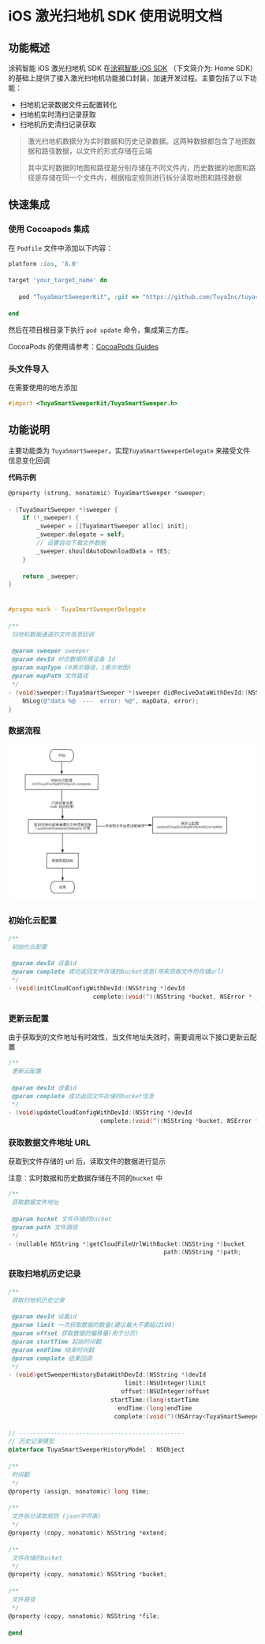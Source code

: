 # iOS 激光扫地机 SDK 使用说明文档

## 功能概述

涂鸦智能 iOS 激光扫地机 SDK  在[涂鸦智能 iOS SDK](https://github.com/TuyaInc/tuyasmart_home_ios_sdk) （下文简介为: Home SDK）的基础上提供了接入激光扫地机功能接口封装，加速开发过程。主要包括了以下功能：

- 扫地机记录数据文件云配置转化
- 扫地机实时清扫记录获取
- 扫地机历史清扫记录获取



> 激光扫地机数据分为实时数据和历史记录数据。这两种数据都包含了地图数据和路径数据，以文件的形式存储在云端
>
>其中实时数据的地图和路径是分别存储在不同文件内，历史数据的地图和路径是存储在同一个文件内，根据指定规则进行拆分读取地图和路径数据



## 快速集成

### 使用 Cocoapods 集成

在 `Podfile` 文件中添加以下内容：

```ruby
platform :ios, '8.0'

target 'your_target_name' do

   pod "TuyaSmartSweeperKit", :git => "https://github.com/TuyaInc/tuyasmart_sweeper_ios_sdk.git"
   
end
```

然后在项目根目录下执行 `pod update` 命令，集成第三方库。

CocoaPods 的使用请参考：[CocoaPods Guides](https://guides.cocoapods.org/)

### 头文件导入

在需要使用的地方添加

```objective-c
#import <TuyaSmartSweeperKit/TuyaSmartSweeper.h>
```



## 功能说明

主要功能类为 `TuyaSmartSweeper`，实现`TuyaSmartSweeperDelegate` 来接受文件信息变化回调

**代码示例**

```objective-c
@property (strong, nonatomic) TuyaSmartSweeper *sweeper;

- (TuyaSmartSweeper *)sweeper {
    if (!_sweeper) {
        _sweeper = [[TuyaSmartSweeper alloc] init];
        _sweeper.delegate = self;
        // 设置自动下载文件数据
        _sweeper.shouldAutoDownloadData = YES;
    }
    
    return _sweeper;
}


#pragma mark - TuyaSmartSweeperDelegate

/**
 扫地机数据通道的文件信息回调
 
 @param sweeper sweeper
 @param devId 对应数据所属设备 Id
 @param mapType (0表示路径，1表示地图)
 @param mapPath 文件路径
 */
- (void)sweeper:(TuyaSmartSweeper *)sweeper didReciveDataWithDevId:(NSString *)devId mapType:(NSInteger)mapType mapData:(NSData *)mapData error:(NSError *)error {
    NSLog(@"data %@  ---  error: %@", mapData, error);
}
```



### 数据流程

![image](./imgs/img1.png)



### 初始化云配置

```objective-c
/**
 初始化云配置
 
 @param devId 设备id
 @param complete 成功返回文件存储的bucket信息(用来获取文件的存储url)
 */
- (void)initCloudConfigWithDevId:(NSString *)devId
                        complete:(void(^)(NSString *bucket, NSError * _Nullable error))complete;
```



### 更新云配置

由于获取到的文件地址有时效性，当文件地址失效时，需要调用以下接口更新云配置

```objective-c
/**
 更新云配置
 
 @param devId 设备id
 @param complete 成功返回文件存储的bucket信息
 */
- (void)updateCloudConfigWithDevId:(NSString *)devId
                          complete:(void(^)(NSString *bucket, NSError * _Nullable error))complete;
```



### 获取数据文件地址 URL

获取到文件存储的 url 后，读取文件的数据进行显示

注意：实时数据和历史数据存储在不同的`bucket` 中

```objective-c
/**
 获取数据文件地址
 
 @param bucket 文件存储的bucket
 @param path 文件路径
 */
- (nullable NSString *)getCloudFileUrlWithBucket:(NSString *)bucket
                                            path:(NSString *)path;
```



### 获取扫地机历史记录

```objective-c
/**
 获取扫地机历史记录
 
 @param devId 设备id
 @param limit 一次获取数据的数量(建议最大不要超过100)
 @param offset 获取数据的偏移量(用于分页)
 @param startTime 起始时间戳
 @param endTime 结束时间戳
 @param complete 结果回调
 */
- (void)getSweeperHistoryDataWithDevId:(NSString *)devId
                                 limit:(NSUInteger)limit
                                offset:(NSUInteger)offset
                             startTime:(long)startTime
                               endTime:(long)endTime
                              complete:(void(^)(NSArray<TuyaSmartSweeperHistoryModel *> *datas, NSUInteger totalCount, NSError * _Nullable error))complete;

// -----------------------------------------------
// 历史记录模型
@interface TuyaSmartSweeperHistoryModel : NSObject

/**
 时间戳
 */
@property (assign, nonatomic) long time;

/**
 文件拆分读取规则 (json字符串)
 */
@property (copy, nonatomic) NSString *extend;

/**
 文件存储的bucket
 */
@property (copy, nonatomic) NSString *bucket;

/**
 文件路径
 */
@property (copy, nonatomic) NSString *file;

@end
```
